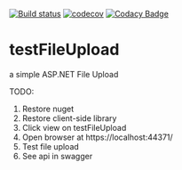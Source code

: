 [![Build status](https://ci.appveyor.com/api/projects/status/gkg0hc7dhoqskbqv?svg=true)](https://ci.appveyor.com/project/jobjingjo/testfileupload) [![codecov](https://codecov.io/gh/jobjingjo/testFileUpload/branch/master/graph/badge.svg)](https://codecov.io/gh/jobjingjo/testFileUpload) [![Codacy Badge](https://api.codacy.com/project/badge/Grade/ff5128b1b5f344099d2203f9e0024528)](https://www.codacy.com/manual/jobjingjo/testFileUpload?utm_source=github.com&amp;utm_medium=referral&amp;utm_content=jobjingjo/testFileUpload&amp;utm_campaign=Badge_Grade)

# testFileUpload
a simple ASP.NET File Upload 


TODO:
 1. Restore nuget
 2. Restore client-side library
 3. Click view on testFileUpload
 4. Open browser at https://localhost:44371/
 5. Test file upload
 6. See api in swagger
